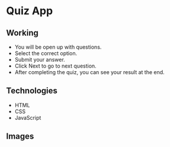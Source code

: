 # Quiz App

## Working
* You will be open up with questions.
* Select the correct option.
* Submit your answer.
* Click Next to go to next question.
* After completing the quiz, you can see your result at the end.

## Technologies
* HTML
* CSS
* JavaScript

## Images
